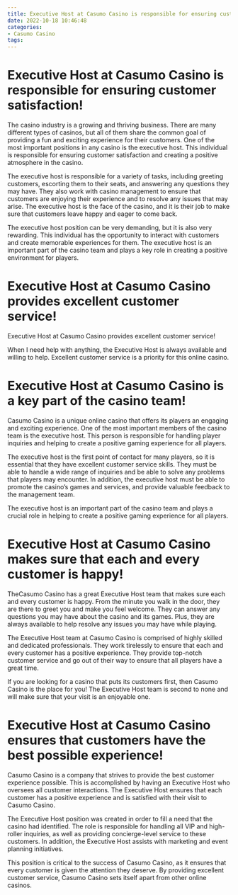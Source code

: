 ```yaml
---
title: Executive Host at Casumo Casino is responsible for ensuring customer satisfaction!
date: 2022-10-18 10:46:48
categories:
- Casumo Casino
tags:
---
```



#  Executive Host at Casumo Casino is responsible for ensuring customer satisfaction!

The casino industry is a growing and thriving business. There are many different types of casinos, but all of them share the common goal of providing a fun and exciting experience for their customers. One of the most important positions in any casino is the executive host. This individual is responsible for ensuring customer satisfaction and creating a positive atmosphere in the casino.

The executive host is responsible for a variety of tasks, including greeting customers, escorting them to their seats, and answering any questions they may have. They also work with casino management to ensure that customers are enjoying their experience and to resolve any issues that may arise. The executive host is the face of the casino, and it is their job to make sure that customers leave happy and eager to come back.

The executive host position can be very demanding, but it is also very rewarding. This individual has the opportunity to interact with customers and create memorable experiences for them. The executive host is an important part of the casino team and plays a key role in creating a positive environment for players.

#  Executive Host at Casumo Casino provides excellent customer service!

Executive Host at Casumo Casino provides excellent customer service!

When I need help with anything, the Executive Host is always available and willing to help. Excellent customer service is a priority for this online casino.

#  Executive Host at Casumo Casino is a key part of the casino team!

Casumo Casino is a unique online casino that offers its players an engaging and exciting experience. One of the most important members of the casino team is the executive host. This person is responsible for handling player inquiries and helping to create a positive gaming experience for all players.

The executive host is the first point of contact for many players, so it is essential that they have excellent customer service skills. They must be able to handle a wide range of inquiries and be able to solve any problems that players may encounter. In addition, the executive host must be able to promote the casino’s games and services, and provide valuable feedback to the management team.

The executive host is an important part of the casino team and plays a crucial role in helping to create a positive gaming experience for all players.

#  Executive Host at Casumo Casino makes sure that each and every customer is happy!

TheCasumo Casino has a great Executive Host team that makes sure each and every customer is happy. From the minute you walk in the door, they are there to greet you and make you feel welcome. They can answer any questions you may have about the casino and its games. Plus, they are always available to help resolve any issues you may have while playing.

The Executive Host team at Casumo Casino is comprised of highly skilled and dedicated professionals. They work tirelessly to ensure that each and every customer has a positive experience. They provide top-notch customer service and go out of their way to ensure that all players have a great time.

If you are looking for a casino that puts its customers first, then Casumo Casino is the place for you! The Executive Host team is second to none and will make sure that your visit is an enjoyable one.

#  Executive Host at Casumo Casino ensures that customers have the best possible experience!

Casumo Casino is a company that strives to provide the best customer experience possible. This is accomplished by having an Executive Host who oversees all customer interactions. The Executive Host ensures that each customer has a positive experience and is satisfied with their visit to Casumo Casino.

The Executive Host position was created in order to fill a need that the casino had identified. The role is responsible for handling all VIP and high-roller inquiries, as well as providing concierge-level service to these customers. In addition, the Executive Host assists with marketing and event planning initiatives.

This position is critical to the success of Casumo Casino, as it ensures that every customer is given the attention they deserve. By providing excellent customer service, Casumo Casino sets itself apart from other online casinos.